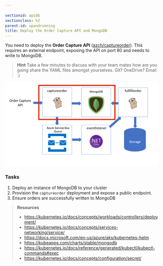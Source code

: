 ```yaml
---

sectionid: apidb
sectionclass: h2
parent-id: upandrunning
title: Deploy the Order Capture API and MongoDB
---
```


You need to deploy the **Order Capture API** ([azch/captureorder](https://hub.docker.com/r/azch/captureorder/)). This requires an external endpoint, exposing the API on port 80 and needs to write to MongoDB.

> **Hint** Take a few minutes to discuss with your team mates how are you going share the YAML files amongst yourselves. Git? OneDrive? Email :)

![Application components](media/captureorder.png)

### Tasks

1. Deploy an instance of MongoDB to your cluster
1. Provision the `captureorder` deployment and expose a public endpoint.
1. Ensure orders are successfully written to MongoDB

> **Resources**
> * <https://kubernetes.io/docs/concepts/workloads/controllers/deployment/>
> * <https://kubernetes.io/docs/concepts/services-networking/service/>
> * <https://docs.microsoft.com/en-us/azure/aks/kubernetes-helm>
> * <https://kubeapps.com/charts/stable/mongodb>
> * <https://kubernetes.io/docs/reference/generated/kubectl/kubectl-commands#exec>
> * <https://kubernetes.io/docs/concepts/configuration/secret/>
